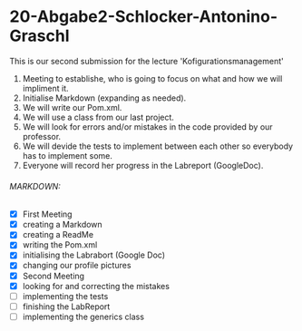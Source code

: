 # 20-Abgabe2-Schlocker-Antonino-Graschl
This is our second submission for the lecture 'Kofigurationsmanagement'

1. Meeting to establishe, who is going to focus on what and how we will impliment it.
2. Initialise Markdown (expanding as needed).
3. We will write our Pom.xml.
4. We will use a class from our last project.
5. We will look for errors and/or mistakes in the code provided by our professor.
6. We will devide the tests to implement between each other so everybody has to implement some.
7. Everyone will record her progress in the Labreport (GoogleDoc).


###### MARKDOWN:
- [x] First Meeting
- [x] creating a Markdown
- [x] creating a ReadMe
- [x] writing the Pom.xml
- [x] initialising the Labrabort (Google Doc)
- [x] changing our profile pictures
- [x] Second Meeting
- [x] looking for and correcting the mistakes
- [ ] implementing the tests
- [ ] finishing the LabReport
- [ ] implementing the generics class
